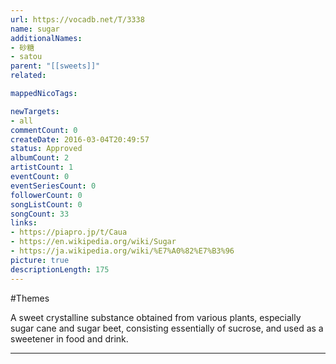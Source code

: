 ```yaml
---
url: https://vocadb.net/T/3338
name: sugar
additionalNames: 
- 砂糖
- satou
parent: "[[sweets]]"
related:

mappedNicoTags:

newTargets:
- all
commentCount: 0
createDate: 2016-03-04T20:49:57
status: Approved
albumCount: 2
artistCount: 1
eventCount: 0
eventSeriesCount: 0
followerCount: 0
songListCount: 0
songCount: 33
links: 
- https://piapro.jp/t/Caua
- https://en.wikipedia.org/wiki/Sugar
- https://ja.wikipedia.org/wiki/%E7%A0%82%E7%B3%96
picture: true
descriptionLength: 175
---
```


#Themes

A sweet crystalline substance obtained from various plants, especially sugar cane and sugar beet, consisting essentially of sucrose, and used as a sweetener in food and drink.

---

